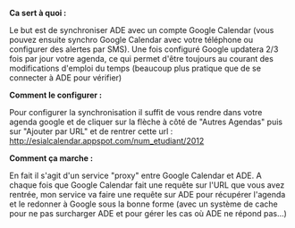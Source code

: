 **Ca sert à quoi :**

Le but est de synchroniser ADE avec un compte Google Calendar (vous pouvez ensuite synchro Google Calendar avec votre téléphone ou configurer des alertes par SMS).
Une fois configuré Google updatera 2/3 fois par jour votre agenda, ce qui permet d'être toujours au courant des modifications d'emploi du temps (beaucoup plus pratique que de se connecter à ADE pour vérifier)  

**Comment le configurer :**

Pour configurer la synchronisation il suffit de vous rendre dans votre agenda google et de cliquer sur la flèche à côté de "Autres Agendas" puis sur "Ajouter par URL" et de rentrer cette url :
http://esialcalendar.appspot.com/num_etudiant/2012

**Comment ça marche :**

En fait il s'agit d'un service "proxy" entre Google Calendar et ADE.
A chaque fois que Google Calendar fait une requête sur l'URL que vous avez rentrée, mon service va faire une requête sur ADE pour récupérer l'agenda et le redonner à Google sous la bonne forme (avec un système de cache pour ne pas surcharger ADE et pour gérer les cas où ADE ne répond pas...)
